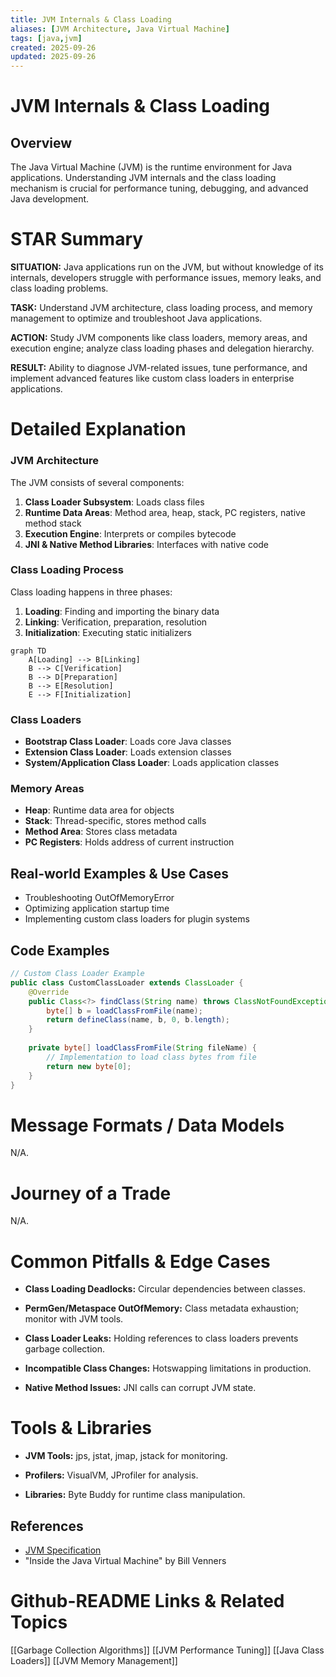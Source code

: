 ```yaml
---
title: JVM Internals & Class Loading
aliases: [JVM Architecture, Java Virtual Machine]
tags: [java,jvm]
created: 2025-09-26
updated: 2025-09-26
---
```


# JVM Internals & Class Loading

## Overview

The Java Virtual Machine (JVM) is the runtime environment for Java applications. Understanding JVM internals and the class loading mechanism is crucial for performance tuning, debugging, and advanced Java development.

# STAR Summary

**SITUATION:** Java applications run on the JVM, but without knowledge of its internals, developers struggle with performance issues, memory leaks, and class loading problems.

**TASK:** Understand JVM architecture, class loading process, and memory management to optimize and troubleshoot Java applications.

**ACTION:** Study JVM components like class loaders, memory areas, and execution engine; analyze class loading phases and delegation hierarchy.

**RESULT:** Ability to diagnose JVM-related issues, tune performance, and implement advanced features like custom class loaders in enterprise applications.

# Detailed Explanation

### JVM Architecture

The JVM consists of several components:

1. **Class Loader Subsystem**: Loads class files
2. **Runtime Data Areas**: Method area, heap, stack, PC registers, native method stack
3. **Execution Engine**: Interprets or compiles bytecode
4. **JNI & Native Method Libraries**: Interfaces with native code

### Class Loading Process

Class loading happens in three phases:

1. **Loading**: Finding and importing the binary data
2. **Linking**: Verification, preparation, resolution
3. **Initialization**: Executing static initializers

```mermaid
graph TD
    A[Loading] --> B[Linking]
    B --> C[Verification]
    B --> D[Preparation]
    B --> E[Resolution]
    E --> F[Initialization]
```

### Class Loaders

- **Bootstrap Class Loader**: Loads core Java classes
- **Extension Class Loader**: Loads extension classes
- **System/Application Class Loader**: Loads application classes

### Memory Areas

- **Heap**: Runtime data area for objects
- **Stack**: Thread-specific, stores method calls
- **Method Area**: Stores class metadata
- **PC Registers**: Holds address of current instruction

## Real-world Examples & Use Cases

- Troubleshooting OutOfMemoryError
- Optimizing application startup time
- Implementing custom class loaders for plugin systems

## Code Examples

```java
// Custom Class Loader Example
public class CustomClassLoader extends ClassLoader {
    @Override
    public Class<?> findClass(String name) throws ClassNotFoundException {
        byte[] b = loadClassFromFile(name);
        return defineClass(name, b, 0, b.length);
    }
    
    private byte[] loadClassFromFile(String fileName) {
        // Implementation to load class bytes from file
        return new byte[0];
    }
}
```

# Message Formats / Data Models

N/A.

# Journey of a Trade

N/A.

# Common Pitfalls & Edge Cases

- **Class Loading Deadlocks:** Circular dependencies between classes.

- **PermGen/Metaspace OutOfMemory:** Class metadata exhaustion; monitor with JVM tools.

- **Class Loader Leaks:** Holding references to class loaders prevents garbage collection.

- **Incompatible Class Changes:** Hotswapping limitations in production.

- **Native Method Issues:** JNI calls can corrupt JVM state.

# Tools & Libraries

- **JVM Tools:** jps, jstat, jmap, jstack for monitoring.

- **Profilers:** VisualVM, JProfiler for analysis.

- **Libraries:** Byte Buddy for runtime class manipulation.

## References

- [JVM Specification](https://docs.oracle.com/javase/specs/jvms/se17/html/)
- "Inside the Java Virtual Machine" by Bill Venners

# Github-README Links & Related Topics

[[Garbage Collection Algorithms]]
[[JVM Performance Tuning]]
[[Java Class Loaders]]
[[JVM Memory Management]]
